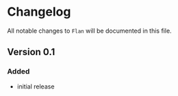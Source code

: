 # Changelog

All notable changes to `Flan` will be documented in this file.

## Version 0.1

### Added
- initial release
